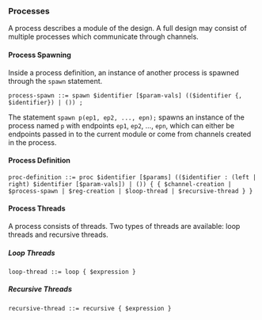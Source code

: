 ### Processes

A process describes a module of the design.
A full design may consist of multiple processes which
communicate through channels.


#### Process Spawning

Inside a process definition,
an instance of another process is spawned through the `spawn` statement.

```
process-spawn ::= spawn $identifier [$param-vals] (($identifier {, $identifier}) | ()) ;
```

The statement `spawn p(ep1, ep2, ..., epn);` spawns an instance of the process
named `p` with endpoints `ep1`, `ep2`, ..., `epn`, which can either be endpoints
passed in to the current module or come from channels created in the process.

#### Process Definition

```
proc-definition ::= proc $identifier [$params] (($identifier : (left | right) $identifier [$param-vals]) | ()) { { $channel-creation | $process-spawn | $reg-creation | $loop-thread | $recursive-thread } }
```

#### Process Threads

A process consists of threads. Two types of threads are available: loop threads and recursive
threads.


##### Loop Threads

```
loop-thread ::= loop { $expression }
```


##### Recursive Threads

```
recursive-thread ::= recursive { $expression }
```

